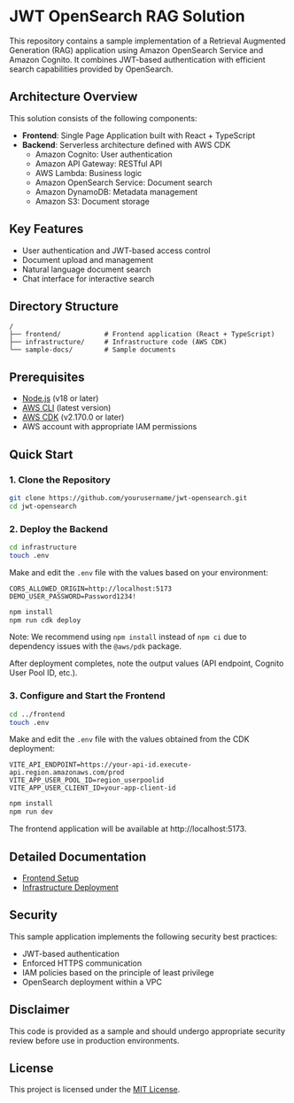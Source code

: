 # JWT OpenSearch RAG Solution

This repository contains a sample implementation of a Retrieval Augmented Generation (RAG) application using Amazon OpenSearch Service and Amazon Cognito. It combines JWT-based authentication with efficient search capabilities provided by OpenSearch.

## Architecture Overview

This solution consists of the following components:

- **Frontend**: Single Page Application built with React + TypeScript
- **Backend**: Serverless architecture defined with AWS CDK
  - Amazon Cognito: User authentication
  - Amazon API Gateway: RESTful API
  - AWS Lambda: Business logic
  - Amazon OpenSearch Service: Document search
  - Amazon DynamoDB: Metadata management
  - Amazon S3: Document storage

## Key Features

- User authentication and JWT-based access control
- Document upload and management
- Natural language document search
- Chat interface for interactive search

## Directory Structure

```
/
├── frontend/           # Frontend application (React + TypeScript)
├── infrastructure/     # Infrastructure code (AWS CDK)
└── sample-docs/        # Sample documents
```

## Prerequisites

- [Node.js](https://nodejs.org/) (v18 or later)
- [AWS CLI](https://aws.amazon.com/cli/) (latest version)
- [AWS CDK](https://aws.amazon.com/cdk/) (v2.170.0 or later)
- AWS account with appropriate IAM permissions

## Quick Start

### 1. Clone the Repository

```bash
git clone https://github.com/yourusername/jwt-opensearch.git
cd jwt-opensearch
```

### 2. Deploy the Backend

```bash
cd infrastructure
touch .env
```

Make and edit the `.env` file with the values based on your environment:

```
CORS_ALLOWED_ORIGIN=http://localhost:5173
DEMO_USER_PASSWORD=Password1234!
```

```bash
npm install
npm run cdk deploy
```

Note: We recommend using `npm install` instead of `npm ci` due to dependency issues with the `@aws/pdk` package.

After deployment completes, note the output values (API endpoint, Cognito User Pool ID, etc.).

### 3. Configure and Start the Frontend

```bash
cd ../frontend
touch .env
```

Make and edit the `.env` file with the values obtained from the CDK deployment:

```
VITE_API_ENDPOINT=https://your-api-id.execute-api.region.amazonaws.com/prod
VITE_APP_USER_POOL_ID=region_userpoolid
VITE_APP_USER_CLIENT_ID=your-app-client-id
```

```bash
npm install
npm run dev
```

The frontend application will be available at http://localhost:5173.

## Detailed Documentation

- [Frontend Setup](./frontend/README.md)
- [Infrastructure Deployment](./infrastructure/README.md)

## Security

This sample application implements the following security best practices:

- JWT-based authentication
- Enforced HTTPS communication
- IAM policies based on the principle of least privilege
- OpenSearch deployment within a VPC

## Disclaimer

This code is provided as a sample and should undergo appropriate security review before use in production environments.

## License

This project is licensed under the [MIT License](LICENSE).